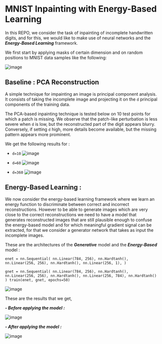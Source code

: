 # MNIST Inpainting with Energy-Based Learning


In this REPO, we consider the task of inpainting of incomplete handwritten digits, and for this, we would like to make use of neural networks and the ***Energy-Based Learning*** framework.

We first start by applying masks of certain dimension and on random positions to MNIST data samples like the following:

![image](https://user-images.githubusercontent.com/85687148/126914476-6c8091e3-0090-4643-8152-395382a7b3da.png)


## Baseline : PCA Reconstruction

A simple technique for impainting an image is principal component analysis. It consists of taking the incomplete image and projecting it on the `d` principal components of the training data.

The PCA-based inpainting technique is tested below on 10 test points for which a patch is missing. We observe that the patch-like perturbation is less severe when `d` is low, but the reconstructed part of the digit appears blurry. Conversely, if setting `d` high, more details become available, but the missing pattern appears more prominent.

We get the following results for :


- `d=10`
![image](https://user-images.githubusercontent.com/85687148/127785415-a2886545-f929-4946-82cd-3beddd7ee5a8.png)


- `d=60`
![image](https://user-images.githubusercontent.com/85687148/127785419-5989f0b7-09f8-4a7e-b6b1-d6fcc2172d3d.png)


- `d=360`
![image](https://user-images.githubusercontent.com/85687148/127785422-d1d9c76b-bd04-4544-b7bb-73e41b74a549.png)

## Energy-Based Learning :

We now consider the energy-based learning framework where we learn an energy function to discriminate between correct and incorrect reconstructions. However to be able to generate images which are very close to the correct reconstructions we need to have a model that generates reconstructed images that are still plausible enough to confuse the energy-based model and for which meaningful gradient signal can be extracted, for that we consider a generator network that takes as input the incomplete images.

These are the architectures of the ***Generative*** model and the ***Energy-Based*** model :

`
    enet = nn.Sequential(
        nn.Linear(784, 256), nn.Hardtanh(),
        nn.Linear(256, 256), nn.Hardtanh(),
        nn.Linear(256, 1),
    )
`

`
    gnet = nn.Sequential(
        nn.Linear(784, 256), nn.Hardtanh(),
        nn.Linear(256, 256), nn.Hardtanh(),
        nn.Linear(256, 784), nn.Hardtanh()
    )
    train(enet, gnet, epochs=50)
`

![image](https://user-images.githubusercontent.com/85687148/127786427-c9b12b40-bf44-4838-b773-a21913813bf9.png)



These are the results that we get,

***- Before applying the model :***

![image](https://user-images.githubusercontent.com/85687148/127786834-761cd828-4174-4e13-bf0d-9cf39e83a53d.png)

***- After applying the model :***

![image](https://user-images.githubusercontent.com/85687148/127786842-b5a910b4-3a0b-42da-8280-3bd79ed3f096.png)





